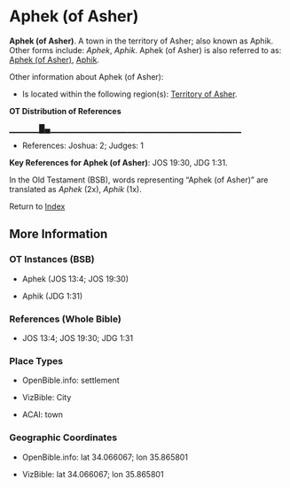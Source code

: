 # Aphek (of Asher)
**Aphek (of Asher)**. 
A town in the territory of Asher; also known as Aphik. 
Other forms include: 
*Aphek*, *Aphik*. 
Aphek (of Asher) is also referred to as: 
[Aphek (of Asher)](Aphek.2.md), [Aphik](Aphik.md). 




Other information about Aphek (of Asher):


* Is located within the following region(s): 
[Territory of Asher](TerritoryOfAsher.md). 


**OT Distribution of References**

▁▁▁▁▁█▄▁▁▁▁▁▁▁▁▁▁▁▁▁▁▁▁▁▁▁▁▁▁▁▁▁▁▁▁▁▁▁▁
* References: Joshua: 2; Judges: 1



**Key References for Aphek (of Asher)**: 
JOS 19:30, JDG 1:31. 


In the Old Testament (BSB), words representing “Aphek (of Asher)” are translated as 
*Aphek* (2x), *Aphik* (1x). 




Return to [Index](00-Index.md)

## More Information

### OT Instances (BSB)

* Aphek (JOS 13:4; JOS 19:30)

* Aphik (JDG 1:31)



### References (Whole Bible)

* JOS 13:4; JOS 19:30; JDG 1:31


### Place Types

* OpenBible.info: settlement

* VizBible: City

* ACAI: town



### Geographic Coordinates

* OpenBible.info: lat 34.066067; lon 35.865801

* VizBible: lat 34.066067; lon 35.865801





